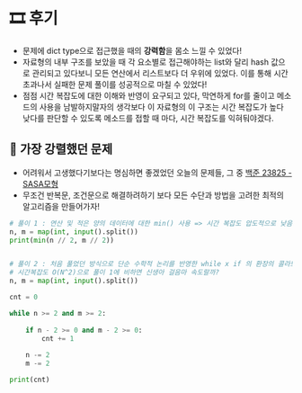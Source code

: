 # 🎞 후기
- 문제에 dict type으로 접근했을 때의 **강력함**을 몸소 느낄 수 있었다!
- 자료형의 내부 구조를 보았을 때 각 요소별로 접근해야하는 list와 달리 hash 값으로 관리되고 있다보니 모든 연산에서 리스트보다 더 우위에 있었다. 이를 통해 시간초과나서 실패한 문제 풀이를 성공적으로 마칠 수 있었다!
- 점점 시간 복잡도에 대한 이해와 반영이 요구되고 있다, 막연하게 for를 줄이고 메소드의 사용을 남발하지말자의 생각보다 이 자료형의 이 구조는 시간 복잡도가 높다 낮다를 판단할 수 있도록 메소드를 접할 때 마다, 시간 복잡도를 익혀둬야겠다.

## 💎 가장 강렬했던 문제
- 어려워서 고생했다기보다는 명심하면 좋겠었던 오늘의 문제들, 그 중 [백준 23825 - SASA모형](./BOJ_23825.py)
- 무조건 반복문, 조건문으로 해결하려하기 보다 모든 수단과 방법을 고려한 최적의 알고리즘을 만들어가자!
```python
# 풀이 1 : 연산 및 적은 양의 데이터에 대한 min() 사용 => 시간 복잡도 압도적으로 낮음, O(1)
n, m = map(int, input().split())
print(min(n // 2, m // 2))


# 풀이 2 : 처음 풀었던 방식으로 단순 수학적 논리를 반영한 while x if 의 환장의 콜라보레이션
# 시간복잡도 O(N^2)으로 풀이 1에 비하면 신생아 걸음마 속도랄까?
n, m = map(int, input().split())

cnt = 0 

while n >= 2 and m >= 2:
    
    if n - 2 >= 0 and m - 2 >= 0:
        cnt += 1
    
    n -= 2
    m -= 2

print(cnt)
```